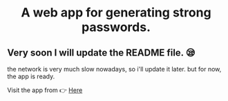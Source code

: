 <h1 align="center">A web app for generating strong passwords.</h1>

<h2>Very soon I will update the README file. 😪</h2>
the network is very much slow nowadays, so i'll update it later. but for now, the app is ready.

Visit the app from 👉 [Here](https://strong-pass-gen.vercel.app)